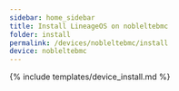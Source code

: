 ```yaml
---
sidebar: home_sidebar
title: Install LineageOS on nobleltebmc
folder: install
permalink: /devices/nobleltebmc/install
device: nobleltebmc
---
```

{% include templates/device_install.md %}
